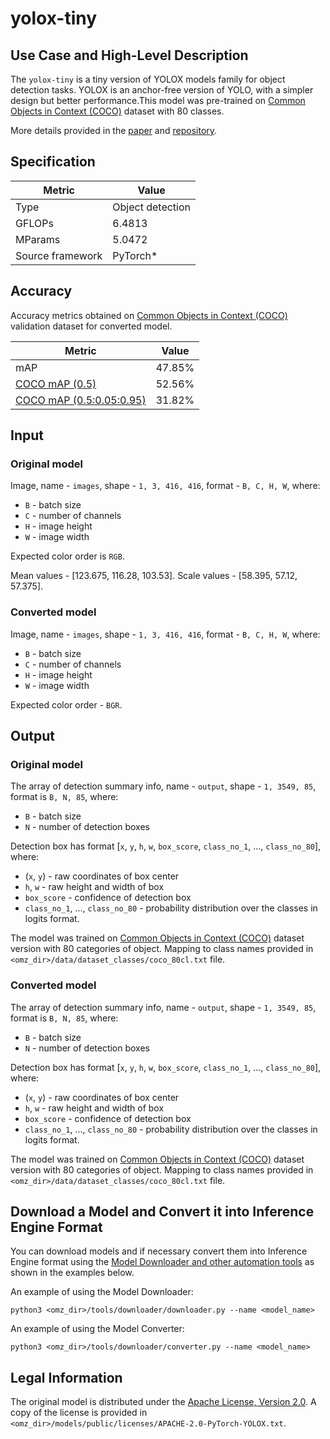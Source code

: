 # yolox-tiny

## Use Case and High-Level Description

The `yolox-tiny` is a tiny version of YOLOX models family for object detection tasks. YOLOX is an anchor-free version of YOLO, with a simpler design but better performance.This model was pre-trained on [Common Objects in Context (COCO)](https://cocodataset.org/#home) dataset with 80 classes.

More details provided in the [paper](https://arxiv.org/abs/2107.08430) and [repository](https://github.com/Megvii-BaseDetection/YOLOX).

## Specification

| Metric                          | Value             |
|---------------------------------|-------------------|
| Type                            | Object detection  |
| GFLOPs                          | 6.4813            |
| MParams                         | 5.0472            |
| Source framework                | PyTorch\*         |

## Accuracy

Accuracy metrics obtained on [Common Objects in Context (COCO)](https://cocodataset.org/#home) validation dataset for converted model.

| Metric                                                               | Value  |
| -------------------------------------------------------------------- | -------|
| mAP                                                                  | 47.85% |
| [COCO mAP (0.5)](http://cocodataset.org/#detection-eval)             | 52.56% |
| [COCO mAP (0.5:0.05:0.95)](http://cocodataset.org/#detection-eval)   | 31.82% |

## Input

### Original model

Image, name - `images`, shape - `1, 3, 416, 416`, format - `B, C, H, W`, where:

- `B` - batch size
- `C` - number of channels
- `H` - image height
- `W` - image width

Expected color order is `RGB`.

Mean values - [123.675, 116.28, 103.53].
Scale values - [58.395, 57.12, 57.375].

### Converted model

Image, name - `images`, shape - `1, 3, 416, 416`, format - `B, C, H, W`, where:

- `B` - batch size
- `C` - number of channels
- `H` - image height
- `W` - image width

Expected color order - `BGR`.

## Output

### Original model

The array of detection summary info, name - `output`,  shape - `1, 3549, 85`, format is `B, N, 85`, where:

- `B` - batch size
- `N` - number of detection boxes

Detection box has format [`x`, `y`, `h`, `w`, `box_score`, `class_no_1`, ..., `class_no_80`], where:

- (`x`, `y`) - raw coordinates of box center
- `h`, `w` - raw height and width of box
- `box_score` - confidence of detection box
- `class_no_1`, ..., `class_no_80` - probability distribution over the classes in logits format.

The model was trained on [Common Objects in Context (COCO)](https://cocodataset.org/#home) dataset version with 80 categories of object. Mapping to class names provided in `<omz_dir>/data/dataset_classes/coco_80cl.txt` file.

### Converted model

The array of detection summary info, name - `output`,  shape - `1, 3549, 85`, format is `B, N, 85`, where:

- `B` - batch size
- `N` - number of detection boxes

Detection box has format [`x`, `y`, `h`, `w`, `box_score`, `class_no_1`, ..., `class_no_80`], where:

- (`x`, `y`) - raw coordinates of box center
- `h`, `w` - raw height and width of box
- `box_score` - confidence of detection box
- `class_no_1`, ..., `class_no_80` - probability distribution over the classes in logits format.

The model was trained on [Common Objects in Context (COCO)](https://cocodataset.org/#home) dataset version with 80 categories of object. Mapping to class names provided in `<omz_dir>/data/dataset_classes/coco_80cl.txt` file.

## Download a Model and Convert it into Inference Engine Format

You can download models and if necessary convert them into Inference Engine format using the [Model Downloader and other automation tools](../../../tools/downloader/README.md) as shown in the examples below.

An example of using the Model Downloader:
```
python3 <omz_dir>/tools/downloader/downloader.py --name <model_name>
```

An example of using the Model Converter:
```
python3 <omz_dir>/tools/downloader/converter.py --name <model_name>
```

## Legal Information

The original model is distributed under the
[Apache License, Version 2.0](https://raw.githubusercontent.com/Megvii-BaseDetection/YOLOX/main/LICENSE).
A copy of the license is provided in `<omz_dir>/models/public/licenses/APACHE-2.0-PyTorch-YOLOX.txt`.
